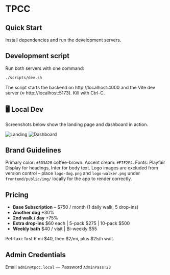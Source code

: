 # TPCC

## Quick Start
Install dependencies and run the development servers.

## Development script
Run both servers with one command:

```bash
./scripts/dev.sh
```
The script starts the backend on http://localhost:4000
and the Vite dev server (≈ http://localhost:5173).
Kill with Ctrl-C.

## 🖥️ Local Dev
Screenshots below show the landing page and dashboard in action.

![Landing](docs/screenshot-landing.png)
![Dashboard](docs/screenshot-dashboard.png)

## Brand Guidelines
Primary color: `#5D3A20` coffee-brown. Accent cream: `#F7F2E4`.
Fonts: Playfair Display for headings, Inter for body text.
Logo images are excluded from version control – place `logo-dog.png` and
`logo-walker.png` under `frontend/public/img/` locally for the app to render
correctly.

## Pricing
* **Base Subscription** – $750 / month (1 daily walk, 5 drop-ins)
* **Another dog** +30%
* **2nd walk / day** +75%
* **Extra drop-ins** $60 each | 5-pack $275 | 10-pack $500
* **Weekly bath** $40 / visit | Bi-weekly $55

Pet-taxi: first 6&nbsp;mi $40, then $2/mi, plus $25/h wait.

## Admin Credentials
Email `admin@tpcc.local` — Password `AdminPass!23`
